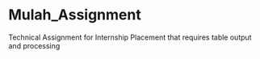# Mulah_Assignment
Technical Assignment for Internship Placement that requires table output and processing
